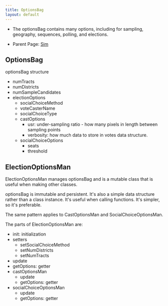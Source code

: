 ```yaml
---
title: OptionsBag
layout: default
---
```



- The optionsBag contains many options, including for sampling, geography, sequences, polling, and elections.

- Parent Page: [Sim](sim.md)

## OptionsBag

optionsBag structure

* numTracts
* numDistricts
* numSampleCandidates
* electionOptions
  * socialChoiceMethod
  * voteCasterName
  * socialChoiceType
  * castOptions
    * usr: under-sampling ratio - how many pixels in length between sampling points
    * verbosity: how much data to store in votes data structure.
  * socialChoiceOptions
    * seats
    * threshold

## ElectionOptionsMan

ElectionOptionsMan manages optionsBag and is a mutable class that is useful when making other classes. 

optionsBag is immutable and persistent. It's also a simple data structure rather than a class instance. It's useful when calling functions. It's simpler, so it's preferable.

The same pattern applies to CastOptionsMan and SocialChoiceOptionsMan.

The parts of ElectionOptionsMan are:

* init: initialization
* setters
  * setSocialChoiceMethod
  * setNumDistricts
  * setNumTracts
* update
* getOptions: getter
* castOptionsMan
  * update
  * getOptions: getter
* socialChoiceOptionsMan
  * update
  * getOptions: getter